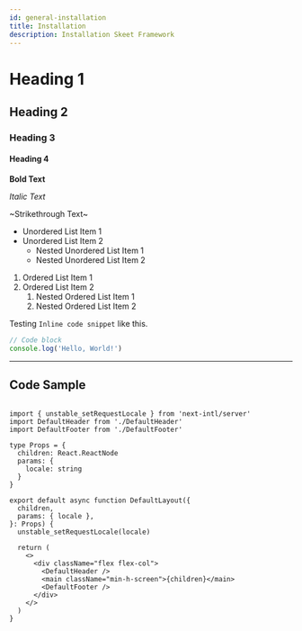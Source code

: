 ```yaml
---
id: general-installation
title: Installation
description: Installation Skeet Framework
---
```


# Heading 1

## Heading 2

### Heading 3

#### Heading 4

**Bold Text**

_Italic Text_

~Strikethrough Text~

- Unordered List Item 1
- Unordered List Item 2
  - Nested Unordered List Item 1
  - Nested Unordered List Item 2

1. Ordered List Item 1
2. Ordered List Item 2
   1. Nested Ordered List Item 1
   2. Nested Ordered List Item 2

Testing `Inline code snippet` like this.

```javascript
// Code block
console.log('Hello, World!')
```

---

## Code Sample

```tsx:/src/app/[locale]/(default)/layout.tsx

import { unstable_setRequestLocale } from 'next-intl/server'
import DefaultHeader from './DefaultHeader'
import DefaultFooter from './DefaultFooter'

type Props = {
  children: React.ReactNode
  params: {
    locale: string
  }
}

export default async function DefaultLayout({
  children,
  params: { locale },
}: Props) {
  unstable_setRequestLocale(locale)

  return (
    <>
      <div className="flex flex-col">
        <DefaultHeader />
        <main className="min-h-screen">{children}</main>
        <DefaultFooter />
      </div>
    </>
  )
}

```
